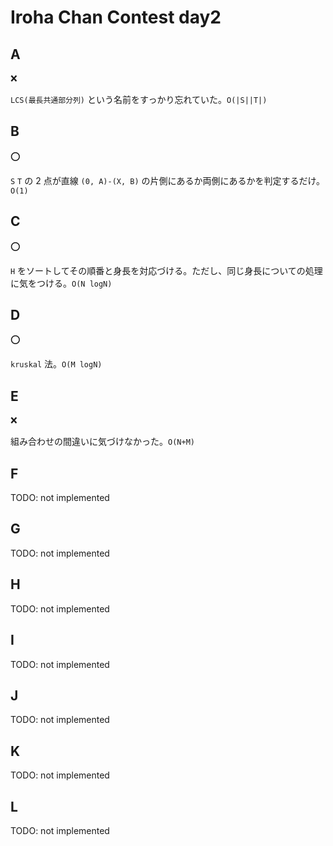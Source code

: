 # Iroha Chan Contest day2

## A

:x:

`LCS(最長共通部分列)` という名前をすっかり忘れていた。`O(|S||T|)`

## B

:o:

`S` `T` の 2 点が直線 `(0, A)-(X, B)` の片側にあるか両側にあるかを判定するだけ。`O(1)`

## C

:o:

`H` をソートしてその順番と身長を対応づける。ただし、同じ身長についての処理に気をつける。`O(N logN)`

## D

:o:

`kruskal` 法。`O(M logN)`

## E

:x:

組み合わせの間違いに気づけなかった。`O(N+M)`

## F

TODO: not implemented

## G

TODO: not implemented

## H

TODO: not implemented

## I

TODO: not implemented

## J

TODO: not implemented

## K

TODO: not implemented

## L

TODO: not implemented

